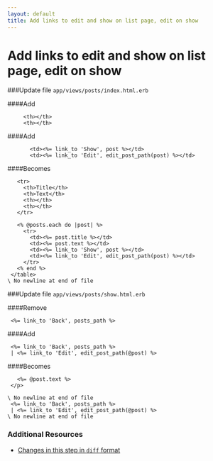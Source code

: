 ```yaml
---
layout: default
title: Add links to edit and show on list page, edit on show
---
```


<h1 id="main">Add links to edit and show on list page, edit on show</h1>

###Update file `app/views/posts/index.html.erb`

####Add
```
     <th></th>
     <th></th>
```


####Add
```
       <td><%= link_to 'Show', post %></td>
       <td><%= link_to 'Edit', edit_post_path(post) %></td>
```


####Becomes
```
   <tr>
     <th>Title</th>
     <th>Text</th>
     <th></th>
     <th></th>
   </tr>
 
   <% @posts.each do |post| %>
     <tr>
       <td><%= post.title %></td>
       <td><%= post.text %></td>
       <td><%= link_to 'Show', post %></td>
       <td><%= link_to 'Edit', edit_post_path(post) %></td>
     </tr>
   <% end %>
 </table>
\ No newline at end of file

```


###Update file `app/views/posts/show.html.erb`

####Remove
```
 <%= link_to 'Back', posts_path %>
```


####Add
```
 <%= link_to 'Back', posts_path %>
 | <%= link_to 'Edit', edit_post_path(@post) %>
```


####Becomes
```
   <%= @post.text %>
 </p>
 
\ No newline at end of file
 <%= link_to 'Back', posts_path %>
 | <%= link_to 'Edit', edit_post_path(@post) %>
\ No newline at end of file

```



### Additional Resources

* [Changes in this step in `diff` format](https://github.com/software-academy/rails_getting_started_bdd/commit/5402e16847ef890b62c6add3ea096f0433612970)

